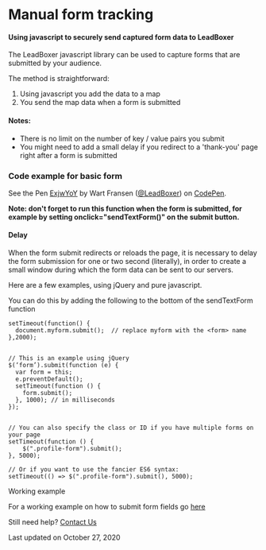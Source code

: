 # Manual form tracking

#### Using javascript to securely send captured form data to LeadBoxer

The LeadBoxer javascript library can be used to capture forms that are submitted by your audience.

The method is straightforward:

1. Using javascript you add the data to a map
2. You send the map data when a form is submitted&#x20;

#### **Notes:**

* There is no limit on the number of key / value pairs you submit
* You might need to add a small delay if you redirect to a 'thank-you' page right after a form is submitted

### Code example for basic form

See the Pen [ExjwYoY](https://codepen.io/LeadBoxer/pen/ExjwYoY) by Wart Fransen ([@LeadBoxer](https://codepen.io/LeadBoxer)) on [CodePen](https://codepen.io/).

**Note: don't forget to run this function when the form is submitted, for example by setting onclick="sendTextForm()" on the submit button.**

#### Delay

When the form submit redirects or reloads the page, it is necessary to delay the form submission for one or two second (literally), in order to create a small window during which the form data can be sent to our servers.

Here are a few examples, using jQuery and pure javascript.

You can do this by adding the following to the bottom of the sendTextForm function

```
setTimeout(function() {
  document.myform.submit();  // replace myform with the <form> name 
},2000);


// This is an example using jQuery
$(‘form’).submit(function (e) {
  var form = this;
  e.preventDefault();
  setTimeout(function () {
    form.submit();
  }, 1000); // in milliseconds
});


// You can also specify the class or ID if you have multiple forms on your page
setTimeout(function () {
    $(".profile-form").submit();
}, 5000);

// Or if you want to use the fancier ES6 syntax:
setTimeout(() => $(".profile-form").submit(), 5000);
```

Working example

For a working example on how to submit form fields go [here](http://api.leadboxer.com/api/examples/forms/index.html)

Still need help? [Contact Us](broken-reference)&#x20;

Last updated on October 27, 2020

